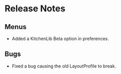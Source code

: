 # Release Notes

## Menus

+ Added a KitchenLib Beta option in preferences.

## Bugs

* Fixed a bug causing the old LayoutProfile to break.
